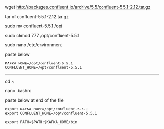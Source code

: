 

wget http://packages.confluent.io/archive/5.5/confluent-5.5.1-2.12.tar.gz


tar xf confluent-5.5.1-2.12.tar.gz


sudo mv confluent-5.5.1 /opt

sudo chmod 777 /opt/confluent-5.5.1


sudo nano /etc/environment

paste below

```
KAFKA_HOME=/opt/confluent-5.5.1
CONFLUENT_HOME=/opt/confluent-5.5.1
```

----

cd ~ 

nano .bashrc 



paste below at end of the file

```
export KAFKA_HOME=/opt/confluent-5.5.1
export CONFLUENT_HOME=/opt/confluent-5.5.1

export PATH=$PATH:$KAFKA_HOME/bin
```
